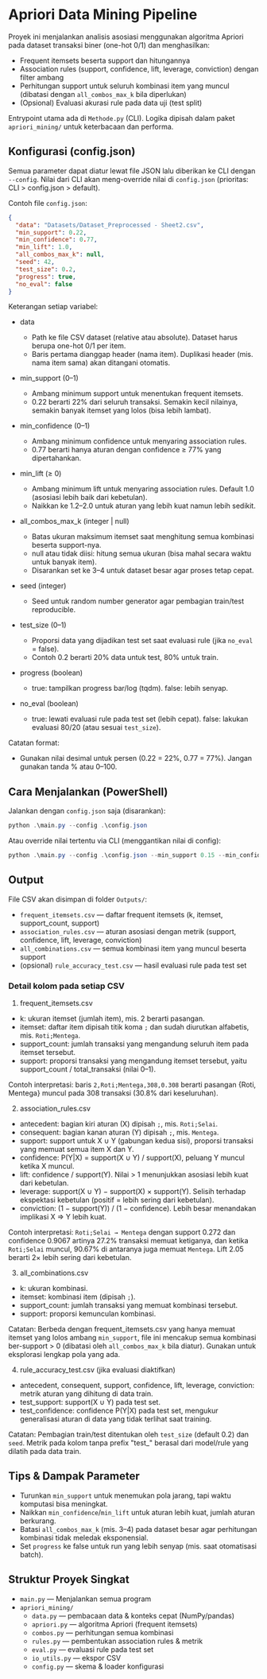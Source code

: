 # Apriori Data Mining Pipeline

Proyek ini menjalankan analisis asosiasi menggunakan algoritma Apriori pada dataset transaksi biner (one-hot 0/1) dan menghasilkan:
- Frequent itemsets beserta support dan hitungannya
- Association rules (support, confidence, lift, leverage, conviction) dengan filter ambang
- Perhitungan support untuk seluruh kombinasi item yang muncul (dibatasi dengan `all_combos_max_k` bila diperlukan)
- (Opsional) Evaluasi akurasi rule pada data uji (test split)

Entrypoint utama ada di `Methode.py` (CLI). Logika dipisah dalam paket `apriori_mining/` untuk keterbacaan dan performa.

## Konfigurasi (config.json)
Semua parameter dapat diatur lewat file JSON lalu diberikan ke CLI dengan `--config`. Nilai dari CLI akan meng-override nilai di `config.json` (prioritas: CLI > config.json > default).

Contoh file `config.json`:
```json
{
  "data": "Datasets/Dataset_Preprocessed - Sheet2.csv",
  "min_support": 0.22,
  "min_confidence": 0.77,
  "min_lift": 1.0,
  "all_combos_max_k": null,
  "seed": 42,
  "test_size": 0.2,
  "progress": true,
  "no_eval": false
}
```

Keterangan setiap variabel:

- data
  - Path ke file CSV dataset (relative atau absolute). Dataset harus berupa one-hot 0/1 per item.
  - Baris pertama dianggap header (nama item). Duplikasi header (mis. nama item sama) akan ditangani otomatis.

- min_support (0–1)
  - Ambang minimum support untuk menentukan frequent itemsets.
  - 0.22 berarti 22% dari seluruh transaksi. Semakin kecil nilainya, semakin banyak itemset yang lolos (bisa lebih lambat).

- min_confidence (0–1)
  - Ambang minimum confidence untuk menyaring association rules.
  - 0.77 berarti hanya aturan dengan confidence ≥ 77% yang dipertahankan.

- min_lift (≥ 0)
  - Ambang minimum lift untuk menyaring association rules. Default 1.0 (asosiasi lebih baik dari kebetulan).
  - Naikkan ke 1.2–2.0 untuk aturan yang lebih kuat namun lebih sedikit.

- all_combos_max_k (integer | null)
  - Batas ukuran maksimum itemset saat menghitung semua kombinasi beserta support-nya.
  - null atau tidak diisi: hitung semua ukuran (bisa mahal secara waktu untuk banyak item).
  - Disarankan set ke 3–4 untuk dataset besar agar proses tetap cepat.

- seed (integer)
  - Seed untuk random number generator agar pembagian train/test reproducible.

- test_size (0–1)
  - Proporsi data yang dijadikan test set saat evaluasi rule (jika `no_eval` = false).
  - Contoh 0.2 berarti 20% data untuk test, 80% untuk train.

- progress (boolean)
  - true: tampilkan progress bar/log (tqdm). false: lebih senyap.

- no_eval (boolean)
  - true: lewati evaluasi rule pada test set (lebih cepat). false: lakukan evaluasi 80/20 (atau sesuai `test_size`).

Catatan format:
- Gunakan nilai desimal untuk persen (0.22 = 22%, 0.77 = 77%). Jangan gunakan tanda % atau 0–100.

## Cara Menjalankan (PowerShell)
Jalankan dengan `config.json` saja (disarankan):

```powershell
python .\main.py --config .\config.json
```

Atau override nilai tertentu via CLI (menggantikan nilai di config):

```powershell
python .\main.py --config .\config.json --min_support 0.15 --min_confidence 0.6
```

## Output
File CSV akan disimpan di folder `Outputs/`:
- `frequent_itemsets.csv` — daftar frequent itemsets (k, itemset, support_count, support)
- `association_rules.csv` — aturan asosiasi dengan metrik (support, confidence, lift, leverage, conviction)
- `all_combinations.csv` — semua kombinasi item yang muncul beserta support
- (opsional) `rule_accuracy_test.csv` — hasil evaluasi rule pada test set

### Detail kolom pada setiap CSV

1) frequent_itemsets.csv
- k: ukuran itemset (jumlah item), mis. 2 berarti pasangan.
- itemset: daftar item dipisah titik koma `;` dan sudah diurutkan alfabetis, mis. `Roti;Mentega`.
- support_count: jumlah transaksi yang mengandung seluruh item pada itemset tersebut.
- support: proporsi transaksi yang mengandung itemset tersebut, yaitu support_count / total_transaksi (nilai 0–1).

Contoh interpretasi: baris `2,Roti;Mentega,308,0.308` berarti pasangan {Roti, Mentega} muncul pada 308 transaksi (30.8% dari keseluruhan).

2) association_rules.csv
- antecedent: bagian kiri aturan (X) dipisah `;`, mis. `Roti;Selai`.
- consequent: bagian kanan aturan (Y) dipisah `;`, mis. `Mentega`.
- support: support untuk X ∪ Y (gabungan kedua sisi), proporsi transaksi yang memuat semua item X dan Y.
- confidence: P(Y|X) = support(X ∪ Y) / support(X), peluang Y muncul ketika X muncul.
- lift: confidence / support(Y). Nilai > 1 menunjukkan asosiasi lebih kuat dari kebetulan.
- leverage: support(X ∪ Y) − support(X) × support(Y). Selisih terhadap ekspektasi kebetulan (positif = lebih sering dari kebetulan).
- conviction: (1 − support(Y)) / (1 − confidence). Lebih besar menandakan implikasi X ⇒ Y lebih kuat.

Contoh interpretasi: `Roti;Selai → Mentega` dengan support 0.272 dan confidence 0.9067 artinya 27.2% transaksi memuat ketiganya, dan ketika `Roti;Selai` muncul, 90.67% di antaranya juga memuat `Mentega`. Lift 2.05 berarti 2× lebih sering dari kebetulan.

3) all_combinations.csv
- k: ukuran kombinasi.
- itemset: kombinasi item (dipisah `;`).
- support_count: jumlah transaksi yang memuat kombinasi tersebut.
- support: proporsi kemunculan kombinasi.

Catatan: Berbeda dengan frequent_itemsets.csv yang hanya memuat itemset yang lolos ambang `min_support`, file ini mencakup semua kombinasi ber-support > 0 (dibatasi oleh `all_combos_max_k` bila diatur). Gunakan untuk eksplorasi lengkap pola yang ada.

4) rule_accuracy_test.csv (jika evaluasi diaktifkan)
- antecedent, consequent, support, confidence, lift, leverage, conviction: metrik aturan yang dihitung di data train.
- test_support: support(X ∪ Y) pada test set.
- test_confidence: confidence P(Y|X) pada test set, mengukur generalisasi aturan di data yang tidak terlihat saat training.

Catatan: Pembagian train/test ditentukan oleh `test_size` (default 0.2) dan `seed`. Metrik pada kolom tanpa prefix "test_" berasal dari model/rule yang dilatih pada data train.

## Tips & Dampak Parameter
- Turunkan `min_support` untuk menemukan pola jarang, tapi waktu komputasi bisa meningkat.
- Naikkan `min_confidence`/`min_lift` untuk aturan lebih kuat, jumlah aturan berkurang.
- Batasi `all_combos_max_k` (mis. 3–4) pada dataset besar agar perhitungan kombinasi tidak meledak eksponensial.
- Set `progress` ke false untuk run yang lebih senyap (mis. saat otomatisasi batch).

## Struktur Proyek Singkat
- `main.py` — Menjalankan semua program
- `apriori_mining/`
  - `data.py` — pembacaan data & konteks cepat (NumPy/pandas)
  - `apriori.py` — algoritma Apriori (frequent itemsets)
  - `combos.py` — perhitungan semua kombinasi
  - `rules.py` — pembentukan association rules & metrik
  - `eval.py` — evaluasi rule pada test set
  - `io_utils.py` — ekspor CSV
  - `config.py` — skema & loader konfigurasi
